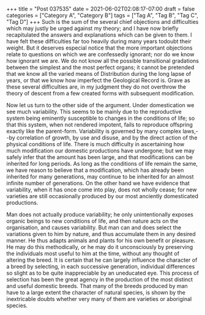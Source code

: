 +++
title = "Post 037535"
date = 2021-06-02T02:08:17-07:00
draft = false
categories = ["Category A", "Category B"]
tags = ["Tag A", "Tag B", "Tag C", "Tag D"]
+++
Such is the sum of the several chief objections and difficulties which may justly be urged against my theory; and I have now briefly recapitulated the answers and explanations which can be given to them. I have felt these difficulties far too heavily during many years todoubt their weight. But it deserves especial notice that the more important objections relate to questions on which we are confessedly ignorant; nor do we know how ignorant we are. We do not know all the possible transitional gradations between the simplest and the most perfect organs; it cannot be pretended that we know all the varied means of Distribution during the long lapse of years, or that we know how imperfect the Geological Record is. Grave as these several difficulties are, in my judgment they do not overthrow the theory of descent from a few created forms with subsequent modification.

Now let us turn to the other side of the argument. Under domestication we see much variability. This seems to be mainly due to the reproductive system being eminently susceptible to changes in the conditions of life; so that this system, when not rendered impotent, fails to reproduce offspring exactly like the parent-form. Variability is governed by many complex laws,--by correlation of growth, by use and disuse, and by the direct action of the physical conditions of life. There is much difficulty in ascertaining how much modification our domestic productions have undergone; but we may safely infer that the amount has been large, and that modifications can be inherited for long periods. As long as the conditions of life remain the same, we have reason to believe that a modification, which has already been inherited for many generations, may continue to be inherited for an almost infinite number of generations. On the other hand we have evidence that variability, when it has once come into play, does not wholly cease; for new varieties are still occasionally produced by our most anciently domesticated productions.

Man does not actually produce variability; he only unintentionally exposes organic beings to new conditions of life, and then nature acts on the organisation, and causes variability. But man can and does select the variations given to him by nature, and thus accumulate them in any desired manner. He thus adapts animals and plants for his own benefit or pleasure. He may do this methodically, or he may do it unconsciously by preserving the individuals most useful to him at the time, without any thought of altering the breed. It is certain that he can largely influence the character of a breed by selecting, in each successive generation, individual differences so slight as to be quite inappreciable by an uneducated eye. This process of selection has been the great agency in the production of the most distinct and useful domestic breeds. That many of the breeds produced by man have to a large extent the character of natural species, is shown by the inextricable doubts whether very many of them are varieties or aboriginal species.
